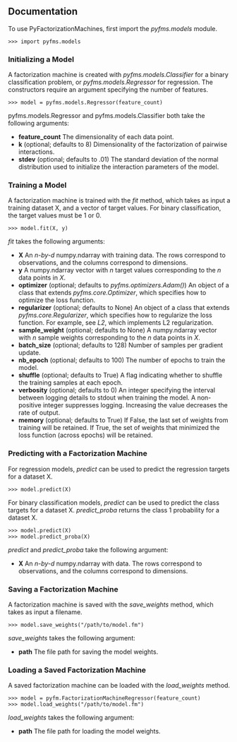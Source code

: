 ﻿Documentation
-------------

To use PyFactorizationMachines, first import the *pyfms.models* module.

    >>> import pyfms.models
    
### Initializing a Model

A factorization machine is created with *pyfms.models.Classifier* for a binary classification problem, or
*pyfms.models.Regressor* for regression. The constructors require an argument specifying the number of features.

    >>> model = pyfms.models.Regressor(feature_count)

pyfms.models.Regressor and pyfms.models.Classifier both take the following arguments:

* **feature_count** The dimensionality of each data point.
* **k** (optional; defaults to 8) Dimensionality of the factorization of pairwise interactions.
* **stdev** (optional; defaults to .01) The standard deviation of the normal distribution used to initialize the
interaction parameters of the model.
    
### Training a Model

A factorization machine is trained with the *fit* method, which takes as input a training dataset X, and a vector of
target values. For binary classification, the target values must be 1 or 0.

    >>> model.fit(X, y)

*fit* takes the following arguments:

* **X** An *n-by-d* numpy.ndarray with training data. The rows correspond to observations, and the columns correspond to
dimensions.
* **y** A numpy.ndarray vector with *n* target values corresponding to the *n* data points in *X*.
* **optimizer** (optional; defaults to *pyfms.optimizers.Adam()*) An object of a class that extends
*pyfms.core.Optimizer*, which specifies how to optimize the loss function.
* **regularizer** (optional; defaults to None) An object of a class that extends *pyfms.core.Regularizer*, which
specifies how to regularize the loss function. For example, see *L2*, which implements L2 regularization.
* **sample_weight** (optional; defaults to None) A numpy.ndarray vector with *n* sample weights corresponding to the
*n* data points in *X*.
* **batch_size** (optional; defaults to 128) Number of samples per gradient update.
* **nb_epoch** (optional; defaults to 100)  The number of epochs to train the model.
* **shuffle** (optional; defaults to True) A flag indicating whether to shuffle the training samples at each epoch.
* **verbosity** (optional; defaults to 0) An integer specifying the interval between logging details to stdout when
training the model. A non-positive integer suppresses logging. Increasing the value decreases the rate of output.
* **memory** (optional; defaults to True) If False, the last set of weights from training will be retained. If True,
the set of weights that minimized the loss function (across epochs) will be retained.

### Predicting with a Factorization Machine

For regression models, *predict* can be used to predict the regression targets for a dataset X.

    >>> model.predict(X)

For binary classification models, *predict* can be used to predict the class targets for a dataset X. *predict_proba*
returns the class 1 probability for a dataset X.

    >>> model.predict(X)
    >>> model.predict_proba(X)

*predict* and *predict_proba* take the following argument:

* **X** An *n-by-d* numpy.ndarray with data. The rows correspond to observations, and the columns correspond to
dimensions.

### Saving a Factorization Machine

A factorization machine is saved with the *save_weights* method, which takes as input a filename.

    >>> model.save_weights("/path/to/model.fm")

*save_weights* takes the following argument:

* **path** The file path for saving the model weights.

### Loading a Saved Factorization Machine

A saved factorization machine can be loaded with the *load_weights* method.
    
    >>> model = pyfm.FactorizationMachineRegressor(feature_count)
    >>> model.load_weights("/path/to/model.fm")

*load_weights* takes the following argument:

* **path** The file path for loading the model weights.

